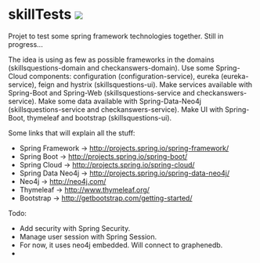 # skillTests ![](https://travis-ci.org/SimpleApplicationsOrg/skillTests.svg?branch=master)

Projet to test some spring framework technologies together. Still in progress...

The idea is using as few as possible frameworks in the domains (skillsquestions-domain and checkanswers-domain).
Use some Spring-Cloud components: configuration (configuration-service), eureka (eureka-service), feign and hystrix (skillsquestions-ui). 
Make services available with Spring-Boot and Spring-Web (skillsquestions-service and checkanswers-service).
Make some data available with Spring-Data-Neo4j (skillsquestions-service and checkanswers-service).
Make UI with Spring-Boot, thymeleaf and bootstrap (skillsquestions-ui).

Some links that will explain all the stuff:

- Spring Framework -> http://projects.spring.io/spring-framework/
- Spring Boot -> http://projects.spring.io/spring-boot/
- Spring Cloud -> http://projects.spring.io/spring-cloud/
- Spring Data Neo4j -> http://projects.spring.io/spring-data-neo4j/
- Neo4j -> http://neo4j.com/
- Thymeleaf -> http://www.thymeleaf.org/
- Bootstrap -> http://getbootstrap.com/getting-started/

Todo:
- Add security with Spring Security.
- Manage user session with Spring Session.
- For now, it uses neo4j embedded. Will connect to graphenedb. 
- 
